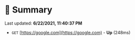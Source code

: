 # 📖 Summary
Last updated: **6/22/2021, 11:40:37 PM**

- `GET` [https://google.com](https://google.com) - **Up** (248ms)
